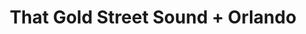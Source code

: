 ---
layout: post
category: concert
title: That Gold Street Sound + Orlando
artists: 
- That Gold Street Sound
- Orlando
place: 
- NoPi
country: France
city: Paris
---